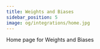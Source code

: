 ```yaml
---
title: Weights and Biases
sidebar_position: 5
image: og/integrations/home.jpg
---
```


Home page for Weights and Biases